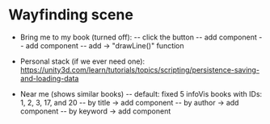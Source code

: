 # Wayfinding scene

- Bring me to my book (turned off):
-- click the button
-- add <Interavctive> component
-- add <MovetoClickPoint> component
-- add <MovetoClickPoint2> -> "drawLine()" function

- Personal stack (if we ever need one): 
https://unity3d.com/learn/tutorials/topics/scripting/persistence-saving-and-loading-data

- Near me (shows similar books)
-- default: fixed 5 infoVis books with IDs: 1, 2, 3, 17, and 20
-- by title -> add <showSimilarbyTitle> component
-- by author -> add <showSimilarbyAuthor> component
-- by keyword -> add <showSimilarbyKeyword> component
